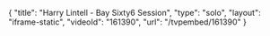 {
    "title": "Harry Lintell - Bay Sixty6 Session",
    "type": "solo",
    "layout": "iframe-static",
    "videoId": "161390",
    "url": "\/tvpembed\/161390"
}